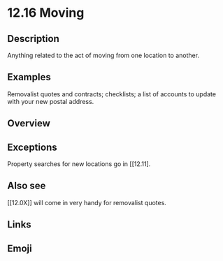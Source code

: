 # 12.16 Moving

## Description

Anything related to the act of moving from one location to another.

## Examples

Removalist quotes and contracts; checklists; a list of accounts to update with your new postal address.

## Overview

## Exceptions

Property searches for new locations go in [[12.11].

## Also see

[[12.0X]] will come in very handy for removalist quotes.


## Links

## Emoji
